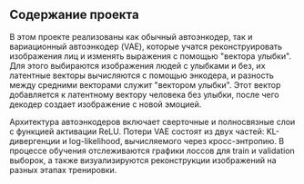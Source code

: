 ## Содержание проекта


В этом проекте реализованы как обычный автоэнкодер, так и вариационный автоэнкодер (VAE), которые учатся реконструировать изображения лиц и изменять выражения с помощью "вектора улыбки". Для этого выбираются изображения людей с улыбками и без, их латентные векторы вычисляются с помощью энкодера, и разность между средними векторами служит "вектором улыбки". Этот вектор добавляется к латентному вектору человека без улыбки, после чего декодер создает изображение с новой эмоцией.

Архитектура автоэнкодеров включает сверточные и полносвязные слои с функцией активации ReLU. Потери VAE состоят из двух частей: KL-дивергенции и log-likelihood, вычисляемого через кросс-энтропию. В процессе обучения отслеживаются графики лоссов для train и validation выборок, а также визуализируются реконструкции изображений на разных этапах тренировки.
